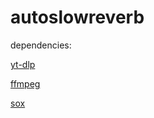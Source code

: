 # autoslowreverb

dependencies:

[yt-dlp](https://github.com/yt-dlp/yt-dlp)

[ffmpeg](https://github.com/FFmpeg/FFmpeg)

[sox](https://github.com/chirlu/sox)
